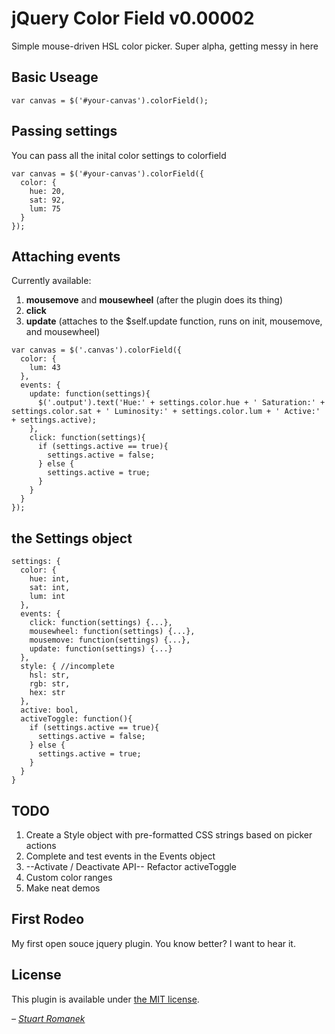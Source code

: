 # jQuery Color Field v0.00002

Simple mouse-driven HSL color picker. Super alpha, getting messy in here

## Basic Useage
`var canvas = $('#your-canvas').colorField();`

## Passing settings
You can pass all the inital color settings to colorfield

```
var canvas = $('#your-canvas').colorField({
  color: {
    hue: 20,
    sat: 92,
    lum: 75
  }
});
```

## Attaching events
Currently available:

1. **mousemove** and **mousewheel** (after the plugin does its thing)
2. **click**
3. **update** (attaches to the $self.update function, runs on init, mousemove, and mousewheel)

```
var canvas = $('.canvas').colorField({
  color: {
    lum: 43
  },
  events: {
    update: function(settings){
      $('.output').text('Hue:' + settings.color.hue + ' Saturation:' + settings.color.sat + ' Luminosity:' + settings.color.lum + ' Active:' + settings.active);
    },
    click: function(settings){
      if (settings.active == true){
        settings.active = false;
      } else {
        settings.active = true;
      }
    }
  }
});
```

## the Settings object
```
settings: {
  color: {
    hue: int,
    sat: int,
    lum: int
  },
  events: {
    click: function(settings) {...},
    mousewheel: function(settings) {...},
    mousemove: function(settings) {...},
    update: function(settings) {...}
  },
  style: { //incomplete
    hsl: str,
    rgb: str,
    hex: str
  },
  active: bool,
  activeToggle: function(){
    if (settings.active == true){
      settings.active = false;
    } else {
      settings.active = true;
    }
  }
}
```

## TODO
1. Create a Style object with pre-formatted CSS strings based on picker actions
2. Complete and test events in the Events object
3. --Activate / Deactivate API-- Refactor activeToggle
4. Custom color ranges
5. Make neat demos

## First Rodeo
My first open souce jquery plugin. You know better? I want to hear it.

## License

This plugin is available under [the MIT license](http://mths.be/mit).

_– [Stuart Romanek](http://romanek.us)_